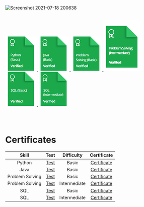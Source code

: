 ![Screenshot 2021-07-18 200638](https://user-images.githubusercontent.com/66865791/126071407-07657f08-445f-4ed0-97d8-498603f8f886.png)  
<br>

<a href="https://github.com/eg7409/HackerRank-Certificates/tree/main/Python">
    <img src="https://github.com/eg7409/HackerRank-Certificates/blob/main/Files/python_basic_skill.png" alt="Python (Basic) Certificate"/>
</a>

<a href="https://github.com/eg7409/HackerRank-Certificates/tree/main/Java">
    <img src="https://github.com/eg7409/HackerRank-Certificates/blob/main/Files/java_basic_skill.png" alt="Java (Basic) Certificate"/>
</a>

<a href="https://github.com/eg7409/HackerRank-Certificates/tree/main/Problem-Solving">
    <img src="https://github.com/eg7409/HackerRank-Certificates/blob/main/Files/problem_solving_basic_skill.png" alt="Problem Solving (Basic) Certificate"/>
</a>

<a href="https://github.com/eg7409/HackerRank-Certificates/tree/main/Problem-Solving">
    <img src="https://github.com/eg7409/HackerRank-Certificates/blob/main/Files/problem_solving_intermediate_skill.png" alt="Problem Solving (Intermediate) Certificate"/>
</a>

<a href="https://github.com/eg7409/HackerRank-Certificates/tree/main/SQL/Basic">
    <img src="https://github.com/eg7409/HackerRank-Certificates/blob/main/Files/sql_basic_skill.png" alt="SQL (Basic) Certificate"/>
</a>

<a href="https://github.com/eg7409/HackerRank-Certificates/tree/main/SQL/Intermediate">
    <img src="https://github.com/eg7409/HackerRank-Certificates/blob/main/Files/sql_intermediate_skill.png" alt="SQL (Intermediate) Certificate"/>
</a>

<br><br>

# Certificates 

|      Skill      |                                     Test                                     | Difficulty |                                     Certificate                                      |
| :-------------: | :--------------------------------------------------------------------------: | :--------: | :----------------------------------------------------------------------------------: |
|     Python      |     [Test](https://www.hackerrank.com/skills-verification/python_basic)      |   Basic    |      [Certificate](https://github.com/eg7409/HackerRank-Certificates/tree/main/Python)       |
|      Java       |      [Test](https://www.hackerrank.com/skills-verification/java_basic)       |   Basic    |       [Certificate](https://github.com/eg7409/HackerRank-Certificates/tree/main/Java)        |
| Problem Solving | [Test](https://www.hackerrank.com/skills-verification/problem_solving_basic) |   Basic    | [Certificate](https://github.com/eg7409/HackerRank-Certificates/tree/main/Problem-Solving) |
| Problem Solving | [Test](https://www.hackerrank.com/skills-verification/problem_solving_intermediate) |   Intermediate    | [Certificate](https://github.com/eg7409/HackerRank-Certificates/tree/main/Problem-Solving) |
|     SQL     |     [Test](https://www.hackerrank.com/skills-verification/sql_basic)      |   Basic    |      [Certificate](https://github.com/eg7409/HackerRank-Certificates/tree/main/SQL/Basic)       |
|     SQL       |     [Test](https://www.hackerrank.com/skills-verification/sql_intermediate)      |   Intermediate    |      [Certificate](https://github.com/eg7409/HackerRank-Certificates/tree/main/SQL/Intermediate)       |
